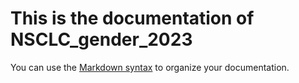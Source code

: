 # This is the documentation of NSCLC_gender_2023

You can use the [Markdown syntax](https://www.markdownguide.org/basic-syntax/)  to organize your documentation.
